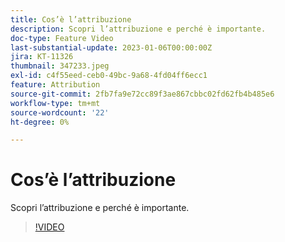 ```yaml
---
title: Cos’è l’attribuzione
description: Scopri l’attribuzione e perché è importante.
doc-type: Feature Video
last-substantial-update: 2023-01-06T00:00:00Z
jira: KT-11326
thumbnail: 347233.jpeg
exl-id: c4f55eed-ceb0-49bc-9a68-4fd04ff6ecc1
feature: Attribution
source-git-commit: 2fb7fa9e72cc89f3ae867cbbc02fd62fb4b485e6
workflow-type: tm+mt
source-wordcount: '22'
ht-degree: 0%

---
```


# Cos’è l’attribuzione

Scopri l’attribuzione e perché è importante.

>[!VIDEO](https://video.tv.adobe.com/v/347233/?quality=12&learn=on)
